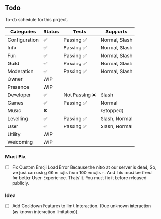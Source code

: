 ## Todo

To-do schedule for this project.

| Categories    | Status | Tests          | Supports      |
| ------------- | ------ | -------------- | ------------- |
| Configuration | ✅     | Passing ✅     | Normal, Slash |
| Info          | ✅     | Passing ✅     | Normal, Slash |
| Fun           | ✅     | Passing ✅     | Normal, Slash |
| Guild         | ✅     | Passing ✅     | Normal, Slash |
| Moderation    | ✅     | Passing ✅     | Normal, Slash |
| Owner         | WIP    |                |               |
| Presence      | WIP    |                |               |
| Developer     | ✅     | Not Passing ❌ | Slash         |
| Games         | ✅     | Passing ✅     | Normal        |
| Music         | ❌     |                | (Stopped)     |
| Levelling     | ✅     | Passing ✅     | Slash, Normal |
| User          | ✅     | Passing ✅     | Slash, Normal |
| Utility       | WIP    |                |               |
| Welcoming     | WIP    |                |               |

### Must Fix

- [ ] Fix Custom Emoji Load Error
      Because the nitro at our server is dead, So, we just can using 66 emojis from 100 emojis +.
      And this must be fixed for better User-Experience. Thats'it. You must fix it before released publicly.

### Idea

- [ ] Add Cooldown Features to limit Interaction. (Due unknown interaction (as known interaction limitation)).
